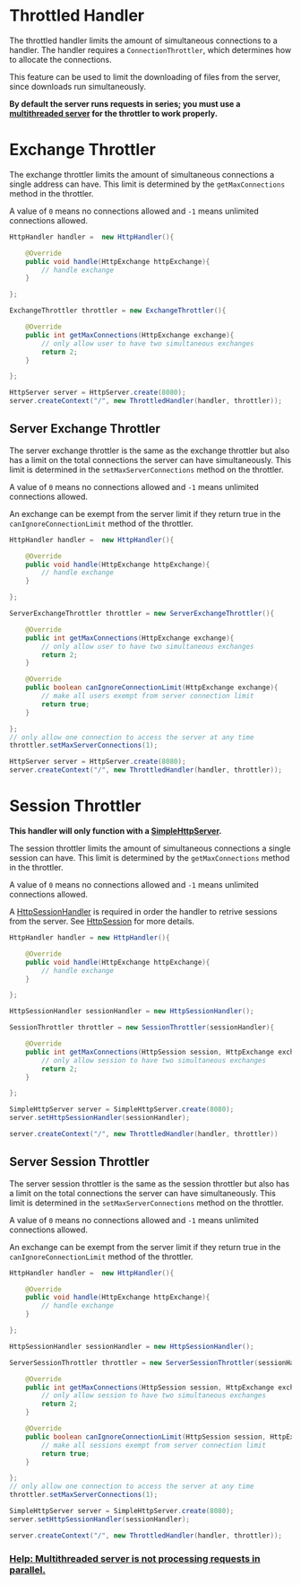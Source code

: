 # Throttled Handler

The throttled handler limits the amount of simultaneous connections to a handler. The handler requires a `ConnectionThrottler`, which determines how to allocate the connections.

This feature can be used to limit the downloading of files from the server, since downloads run simultaneously.

**By default the server runs requests in series; you must use a [multithreaded server](/simplehttpserver/server/multithreaded-server) for the throttler to work properly.**

<!-- exchange -->
# Exchange Throttler

The exchange throttler limits the amount of simultaneous connections a single address can have. This limit is determined by the `getMaxConnections` method in the throttler.

A value of `0` means no connections allowed and `-1` means unlimited connections allowed.

```java
HttpHandler handler =  new HttpHandler(){

    @Override
    public void handle(HttpExchange httpExchange){
        // handle exchange
    }

};

ExchangeThrottler throttler = new ExchangeThrottler(){

    @Override
    public int getMaxConnections(HttpExchange exchange){
        // only allow user to have two simultaneous exchanges
        return 2;
    }

};

HttpServer server = HttpServer.create(8080);
server.createContext("/", new ThrottledHandler(handler, throttler));

```

## Server Exchange Throttler

The server exchange throttler is the same as the exchange throttler but also has a limit on the total connections the server can have simultaneously. This limit is determined in the `setMaxServerConnections` method on the throttler.

A value of `0` means no connections allowed and `-1` means unlimited connections allowed.

An exchange can be exempt from the server limit if they return true in the `canIgnoreConnectionLimit` method of the throttler.

```java
HttpHandler handler =  new HttpHandler(){

    @Override
    public void handle(HttpExchange httpExchange){
        // handle exchange
    }

};

ServerExchangeThrottler throttler = new ServerExchangeThrottler(){

    @Override
    public int getMaxConnections(HttpExchange exchange){
        // only allow user to have two simultaneous exchanges
        return 2;
    }

    @Override
    public boolean canIgnoreConnectionLimit(HttpExchange exchange){
        // make all users exempt from server connection limit
        return true;
    }

};
// only allow one connection to access the server at any time
throttler.setMaxServerConnections(1);

HttpServer server = HttpServer.create(8080);
server.createContext("/", new ThrottledHandler(handler, throttler));
```

<!-- session -->
# Session Throttler

**This handler will only function with a [SimpleHttpServer](/simplehttpserver/creating-a-server).**

The session throttler limits the amount of simultaneous connections a single session can have. This limit is determined by the `getMaxConnections` method in the throttler.

A value of `0` means no connections allowed and `-1` means unlimited connections allowed.

A [HttpSessionHandler](/simplehttpserver/http-session#http-session-handler) is required in order the handler to retrive sessions from the server. See [HttpSession](/simplehttpserver/http-session) for more details.

```java
HttpHandler handler = new HttpHandler(){

    @Override
    public void handle(HttpExchange httpExchange){
        // handle exchange
    }

};

HttpSessionHandler sessionHandler = new HttpSessionHandler();

SessionThrottler throttler = new SessionThrottler(sessionHandler){

    @Override
    public int getMaxConnections(HttpSession session, HttpExchange exchange){
        // only allow session to have two simultaneous exchanges
        return 2;
    }

};

SimpleHttpServer server = SimpleHttpServer.create(8080);
server.setHttpSessionHandler(sessionHandler);

server.createContext("/", new ThrottledHandler(handler, throttler))
```

## Server Session Throttler

The server session throttler is the same as the session throttler but also has a limit on the total connections the server can have simultaneously. This limit is determined in the `setMaxServerConnections` method on the throttler.

A value of `0` means no connections allowed and `-1` means unlimited connections allowed.

An exchange can be exempt from the server limit if they return true in the `canIgnoreConnectionLimit` method of the throttler.

```java
HttpHandler handler =  new HttpHandler(){

    @Override
    public void handle(HttpExchange httpExchange){
        // handle exchange
    }

};

HttpSessionHandler sessionHandler = new HttpSessionHandler();

ServerSessionThrottler throttler = new ServerSessionThrottler(sessionHandler){

    @Override
    public int getMaxConnections(HttpSession session, HttpExchange exchange){
        // only allow session to have two simultaneous exchanges
        return 2;
    }

    @Override
    public boolean canIgnoreConnectionLimit(HttpSession session, HttpExchange exchange){
        // make all sessions exempt from server connection limit
        return true;
    }

};
// only allow one connection to access the server at any time
throttler.setMaxServerConnections(1);

SimpleHttpServer server = SimpleHttpServer.create(8080);
server.setHttpSessionHandler(sessionHandler);

server.createContext("/", new ThrottledHandler(handler, throttler));
```

### [Help: Multithreaded server is not processing requests in parallel.](/simplehttpserver/server/adding/multithreaded-server#Help-Multithreaded-server-is-not-processing-requests-in-parallel)